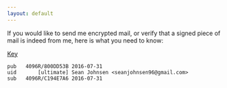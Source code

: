 ```yaml
---
layout: default
---
```

If you would like to send me encrypted mail, or verify that a signed piece of mail is indeed from me, here is what you need to know:


[Key](pgp.txt)

```
pub   4096R/800DD53B 2016-07-31
uid       [ultimate] Sean Johnsen <seanjohnsen96@gmail.com>
sub   4096R/C194E7A6 2016-07-31
```
